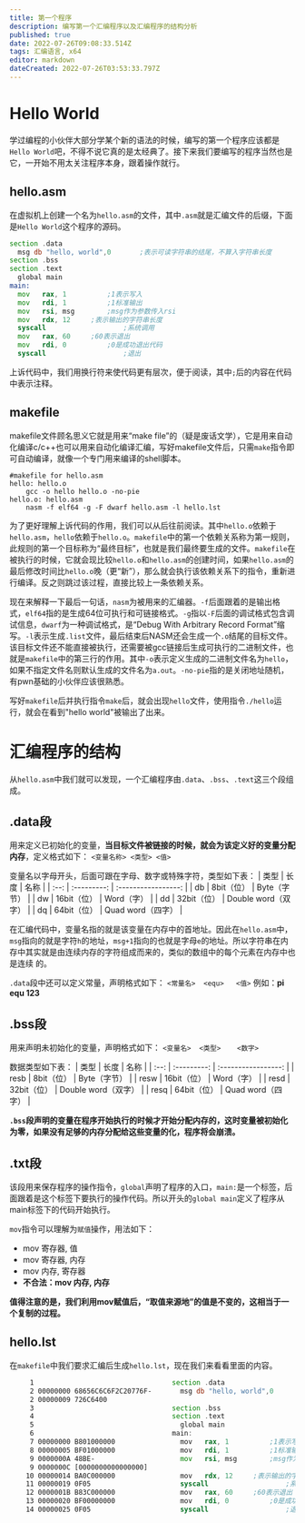 ```yaml
---
title: 第一个程序
description: 编写第一个汇编程序以及汇编程序的结构分析
published: true
date: 2022-07-26T09:08:33.514Z
tags: 汇编语言, x64
editor: markdown
dateCreated: 2022-07-26T03:53:33.797Z
---
```


# Hello World
学过编程的小伙伴大部分学某个新的语法的时候，编写的第一个程序应该都是`Hello World`吧，不得不说它真的是太经典了。接下来我们要编写的程序当然也是它，一开始不用太关注程序本身，跟着操作就行。

## hello.asm
在虚拟机上创建一个名为`hello.asm`的文件，其中`.asm`就是汇编文件的后缀，下面是`Hello World`这个程序的源码。
```asm
section .data
  msg db "hello, world",0		;表示可读字符串的结尾，不算入字符串长度
section .bss
section .text
  global main
main:
  mov	rax, 1			;1表示写入
  mov	rdi, 1			;1标准输出
  mov	rsi, msg		;msg作为参数传入rsi
  mov	rdx, 12     ;表示输出的字符串长度
  syscall					;系统调用
  mov	rax, 60     ;60表示退出
  mov	rdi, 0			;0是成功退出代码
  syscall					;退出
```
上诉代码中，我们用换行符来使代码更有层次，便于阅读，其中`;`后的内容在代码中表示注释。

## makefile
makefile文件顾名思义它就是用来“make file”的（疑是废话文学），它是用来自动化编译c/c++也可以用来自动化编译汇编，写好makefile文件后，只需`make`指令即可自动编译，就像一个专门用来编译的shell脚本。
```
#makefile for hello.asm
hello: hello.o
	gcc -o hello hello.o -no-pie
hello.o: hello.asm
	nasm -f elf64 -g -F dwarf hello.asm -l hello.lst
```
为了更好理解上诉代码的作用，我们可以从后往前阅读。其中`hello.o`依赖于`hello.asm`，`hello`依赖于`hello.o`。`makefile`中的第一个依赖关系称为第一规则，此规则的第一个目标称为“最终目标”，也就是我们最终要生成的文件。`makefile`在被执行的时候，它就会现比较`hello.o`和`hello.asm`的创建时间，如果`hello.asm`的最后修改时间比`hello.o`晚（更“新”），那么就会执行该依赖关系下的指令，重新进行编译。反之则跳过该过程，直接比较上一条依赖关系。

现在来解释一下最后一句话，`nasm`为被用来的汇编器。`-f`后面跟着的是输出格式，`elf64`指的是生成64位可执行和可链接格式。`-g`指以`-F`后面的调试格式包含调试信息，`dwarf`为一种调试格式，是“Debug With Arbitrary Record Format”缩写。`-l`表示生成`.list`文件，最后结束后NASM还会生成一个`.o`结尾的目标文件。该目标文件还不能直接被执行，还需要被gcc链接后生成可执行的二进制文件，也就是`makefile`中的第三行的作用。其中`-o`表示定义生成的二进制文件名为`hello`，如果不指定文件名则默认生成的文件名为`a.out`。`-no-pie`指的是关闭地址随机，有pwn基础的小伙伴应该很熟悉。

写好`makefile`后并执行指令`make`后，就会出现`hello`文件，使用指令`./hello`运行，就会在看到"hello world"被输出了出来。

# 汇编程序的结构
从`hello.asm`中我们就可以发现，一个汇编程序由`.data`、`.bss`、`.text`这三个段组成。

## .data段
用来定义已初始化的变量，**当目标文件被链接的时候，就会为该定义好的变量分配内存**，定义格式如下：
`<变量名称>	<类型> <值>`

变量名以字母开头，后面可跟在字母、数字或特殊字符，类型如下表：
| 类型 |    长度     |        名称         |
| :--: | :---------: | :-----------------: |
|  db  | 8bit（位）  |    Byte（字节）     |
|  dw  | 16bit（位） |     Word（字）      |
|  dd  | 32bit（位） | Double word（双字） |
|  dq  | 64bit（位） |  Quad word（四字）  |

在汇编代码中，变量名指的就是该变量在内存中的首地址。因此在`hello.asm`中，`msg`指向的就是字符`h`的地址，`msg+1`指向的也就是字母`e`的地址。所以字符串在内存中其实就是由连续内存的字符组成而来的，类似的数组中的每个元素在内存中也是连续 的。

`.data`段中还可以定义常量，声明格式如下：
`<常量名>	<equ>	<值>`
例如：**pi	equ	123**

## .bss段
用来声明未初始化的变量，声明格式如下：
`<变量名>	<类型>	<数字>`

数据类型如下表：
| 类型 |    长度     |        名称         |
| :--: | :---------: | :-----------------: |
| resb | 8bit（位）  |    Byte（字节）     |
| resw | 16bit（位） |     Word（字）      |
| resd | 32bit（位） | Double word（双字） |
| resq | 64bit（位） |  Quad word（四字）  |

**`.bss`段声明的变量在程序开始执行的时候才开始分配内存的，这时变量被初始化为零，如果没有足够的内存分配给这些变量的化，程序将会崩溃。**

## .txt段
该段用来保存程序的操作指令，`global`声明了程序的入口，`main:`是一个标签，后面跟着是这个标签下要执行的操作代码。所以开头的`global main`定义了程序从main标签下的代码开始执行。

`mov`指令可以理解为`赋值`操作，用法如下：
- mov 寄存器, 值
- mov 寄存器, 内存
- mov 内存, 寄存器
- **不合法：mov 内存, 内存**

**值得注意的是，我们利用mov赋值后，“取值来源地”的值是不变的，这相当于一个复制的过程。**

## hello.lst
在`makefile`中我们要求汇编后生成`hello.lst`，现在我们来看看里面的内容。
```asm
     1                                  section .data
     2 00000000 68656C6C6F2C20776F-       msg db "hello, world",0
     2 00000009 726C6400           
     3                                  section .bss
     4                                  section .text
     5                                    global main
     6                                  main:
     7 00000000 B801000000                mov	rax, 1			;1表示写入
     8 00000005 BF01000000                mov	rdi, 1			;1标准输出
     9 0000000A 48BE-                     mov	rsi, msg		;msg作为参数传入rsi
     9 0000000C [0000000000000000] 
    10 00000014 BA0C000000                mov	rdx, 12     ;表示输出的字符串长度
    11 00000019 0F05                      syscall					;系统调用
    12 0000001B B83C000000                mov	rax, 60     ;60表示退出
    13 00000020 BF00000000                mov	rdi, 0			;0是成功退出代码
    14 00000025 0F05                      syscall					;退出
```